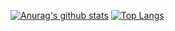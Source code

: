 [![Anurag's github stats](https://github-readme-stats.vercel.app/api?username=liuweigeek&show_icons=true)](https://github.com/anuraghazra/github-readme-stats)
[![Top Langs](https://github-readme-stats.vercel.app/api/top-langs/?username=liuweigeek&layout=compact)](https://github.com/anuraghazra/github-readme-stats)
